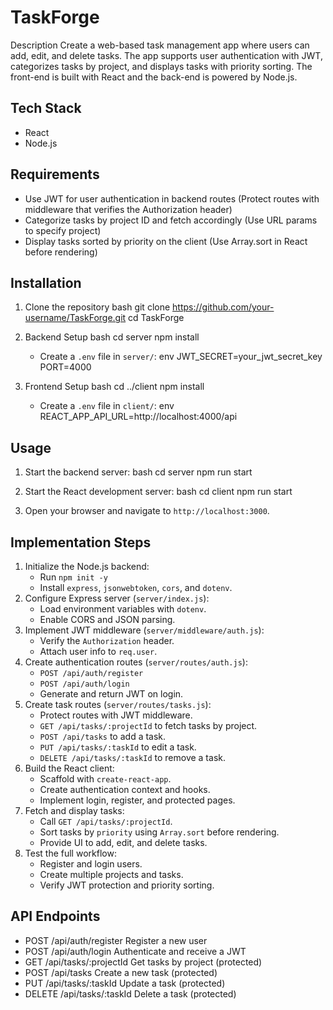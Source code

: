 # TaskForge

Description
Create a web-based task management app where users can add, edit, and delete tasks. The app supports user authentication with JWT, categorizes tasks by project, and displays tasks with priority sorting. The front-end is built with React and the back-end is powered by Node.js.

## Tech Stack
- React
- Node.js

## Requirements
- Use JWT for user authentication in backend routes (Protect routes with middleware that verifies the Authorization header)
- Categorize tasks by project ID and fetch accordingly (Use URL params to specify project)
- Display tasks sorted by priority on the client (Use Array.sort in React before rendering)

## Installation

1. Clone the repository
   bash
   git clone https://github.com/your-username/TaskForge.git
   cd TaskForge
   

2. Backend Setup
   bash
   cd server
   npm install
   
   - Create a `.env` file in `server/`:
     env
     JWT_SECRET=your_jwt_secret_key
     PORT=4000
     

3. Frontend Setup
   bash
   cd ../client
   npm install
   
   - Create a `.env` file in `client/`:
     env
     REACT_APP_API_URL=http://localhost:4000/api
     

## Usage

1. Start the backend server:
   bash
   cd server
   npm run start
   

2. Start the React development server:
   bash
   cd client
   npm run start
   

3. Open your browser and navigate to `http://localhost:3000`.

## Implementation Steps

1. Initialize the Node.js backend:
   - Run `npm init -y`
   - Install `express`, `jsonwebtoken`, `cors`, and `dotenv`.
2. Configure Express server (`server/index.js`):
   - Load environment variables with `dotenv`.
   - Enable CORS and JSON parsing.
3. Implement JWT middleware (`server/middleware/auth.js`):
   - Verify the `Authorization` header.
   - Attach user info to `req.user`.
4. Create authentication routes (`server/routes/auth.js`):
   - `POST /api/auth/register`
   - `POST /api/auth/login`
   - Generate and return JWT on login.
5. Create task routes (`server/routes/tasks.js`):
   - Protect routes with JWT middleware.
   - `GET /api/tasks/:projectId` to fetch tasks by project.
   - `POST /api/tasks` to add a task.
   - `PUT /api/tasks/:taskId` to edit a task.
   - `DELETE /api/tasks/:taskId` to remove a task.
6. Build the React client:
   - Scaffold with `create-react-app`.
   - Create authentication context and hooks.
   - Implement login, register, and protected pages.
7. Fetch and display tasks:
   - Call `GET /api/tasks/:projectId`.
   - Sort tasks by `priority` using `Array.sort` before rendering.
   - Provide UI to add, edit, and delete tasks.
8. Test the full workflow:
   - Register and login users.
   - Create multiple projects and tasks.
   - Verify JWT protection and priority sorting.

## API Endpoints

- POST   /api/auth/register      Register a new user
- POST   /api/auth/login         Authenticate and receive a JWT
- GET    /api/tasks/:projectId   Get tasks by project (protected)
- POST   /api/tasks              Create a new task (protected)
- PUT    /api/tasks/:taskId      Update a task (protected)
- DELETE /api/tasks/:taskId      Delete a task (protected)